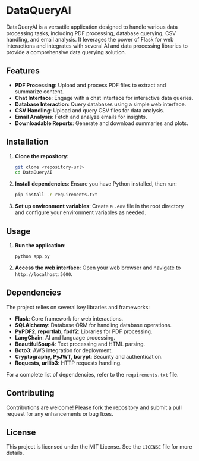 # DataQueryAI

DataQueryAI is a versatile application designed to handle various data processing tasks, including PDF processing, database querying, CSV handling, and email analysis. It leverages the power of Flask for web interactions and integrates with several AI and data processing libraries to provide a comprehensive data querying solution.

## Features

- **PDF Processing**: Upload and process PDF files to extract and summarize content.
- **Chat Interface**: Engage with a chat interface for interactive data queries.
- **Database Interaction**: Query databases using a simple web interface.
- **CSV Handling**: Upload and query CSV files for data analysis.
- **Email Analysis**: Fetch and analyze emails for insights.
- **Downloadable Reports**: Generate and download summaries and plots.

## Installation

1. **Clone the repository**:
   ```bash
   git clone <repository-url>
   cd DataQueryAI
   ```

2. **Install dependencies**:
   Ensure you have Python installed, then run:
   ```bash
   pip install -r requirements.txt
   ```

3. **Set up environment variables**:
   Create a `.env` file in the root directory and configure your environment variables as needed.

## Usage

1. **Run the application**:
   ```bash
   python app.py
   ```

2. **Access the web interface**:
   Open your web browser and navigate to `http://localhost:5000`.

## Dependencies

The project relies on several key libraries and frameworks:

- **Flask**: Core framework for web interactions.
- **SQLAlchemy**: Database ORM for handling database operations.
- **PyPDF2, reportlab, fpdf2**: Libraries for PDF processing.
- **LangChain**: AI and language processing.
- **BeautifulSoup4**: Text processing and HTML parsing.
- **Boto3**: AWS integration for deployment.
- **Cryptography, PyJWT, bcrypt**: Security and authentication.
- **Requests, urllib3**: HTTP requests handling.

For a complete list of dependencies, refer to the `requirements.txt` file.

## Contributing

Contributions are welcome! Please fork the repository and submit a pull request for any enhancements or bug fixes.

## License

This project is licensed under the MIT License. See the `LICENSE` file for more details. 

